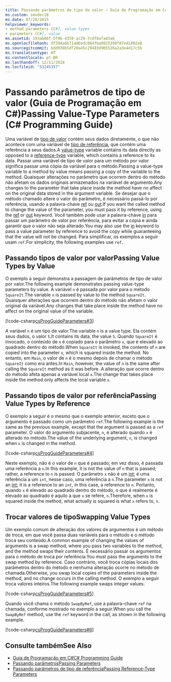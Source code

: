 ```yaml
---
title: Passando parâmetros de tipo de valor – Guia de Programação em C#
ms.custom: seodec18
ms.date: 07/20/2015
helpviewer_keywords:
- method parameters [C#], value types
- parameters [C#], value
ms.assetid: 193ab86f-5f9b-4359-ac29-7cdf8afad3a6
ms.openlocfilehash: df394a6b71a06edc064fba0925398f87ed1802a8
ms.sourcegitcommit: bdd930b5df20a45c29483d905526a2a3e4d17c5b
ms.translationtype: HT
ms.contentlocale: pt-BR
ms.lasthandoff: 12/11/2018
ms.locfileid: "53245357"
---
```

# <a name="passing-value-type-parameters-c-programming-guide"></a><span data-ttu-id="f4478-102">Passando parâmetros de tipo de valor (Guia de Programação em C#)</span><span class="sxs-lookup"><span data-stu-id="f4478-102">Passing Value-Type Parameters (C# Programming Guide)</span></span>
<span data-ttu-id="f4478-103">Uma variável de [tipo de valor](../../../csharp/language-reference/keywords/value-types.md) contém seus dados diretamente, o que não acontece com uma variável de [tipo de referência](../../../csharp/language-reference/keywords/reference-types.md), que contém uma referência a seus dados.</span><span class="sxs-lookup"><span data-stu-id="f4478-103">A [value-type](../../../csharp/language-reference/keywords/value-types.md) variable contains its data directly as opposed to a [reference-type](../../../csharp/language-reference/keywords/reference-types.md) variable, which contains a reference to its data.</span></span> <span data-ttu-id="f4478-104">Passar uma variável de tipo de valor para um método por valor significa passar uma cópia da variável para o método.</span><span class="sxs-lookup"><span data-stu-id="f4478-104">Passing a value-type variable to a method by value means passing a copy of the variable to the method.</span></span> <span data-ttu-id="f4478-105">Quaisquer alterações no parâmetro que ocorrem dentro do método não afetam os dados originais armazenados na variável de argumento.</span><span class="sxs-lookup"><span data-stu-id="f4478-105">Any changes to the parameter that take place inside the method have no affect on the original data stored in the argument variable.</span></span> <span data-ttu-id="f4478-106">Se desejar que o método chamado altere o valor do parâmetro, é necessário passá-lo por referência, usando a palavra-chave [ref](../../../csharp/language-reference/keywords/ref.md) ou [out](../../../csharp/language-reference/keywords/out-parameter-modifier.md).</span><span class="sxs-lookup"><span data-stu-id="f4478-106">If you want the called method to change the value of the parameter, you must pass it by reference, using the [ref](../../../csharp/language-reference/keywords/ref.md) or [out](../../../csharp/language-reference/keywords/out-parameter-modifier.md) keyword.</span></span> <span data-ttu-id="f4478-107">Você também pode usar a palavra-chave [in](../../../csharp/language-reference/keywords/in-parameter-modifier.md) para passar um parâmetro de valor por referência, para evitar a cópia e ainda garantir que o valor não seja alterado.</span><span class="sxs-lookup"><span data-stu-id="f4478-107">You may also use the [in](../../../csharp/language-reference/keywords/in-parameter-modifier.md) keyword to pass a value parameter by reference to avoid the copy while guaranteeing that the value will not be changed.</span></span> <span data-ttu-id="f4478-108">Para simplificar, os exemplos a seguir usam `ref`.</span><span class="sxs-lookup"><span data-stu-id="f4478-108">For simplicity, the following examples use `ref`.</span></span>  
  
## <a name="passing-value-types-by-value"></a><span data-ttu-id="f4478-109">Passando tipos de valor por valor</span><span class="sxs-lookup"><span data-stu-id="f4478-109">Passing Value Types by Value</span></span>  
 <span data-ttu-id="f4478-110">O exemplo a seguir demonstra a passagem de parâmetros de tipo de valor por valor.</span><span class="sxs-lookup"><span data-stu-id="f4478-110">The following example demonstrates passing value-type parameters by value.</span></span> <span data-ttu-id="f4478-111">A variável `n` é passada por valor para o método `SquareIt`.</span><span class="sxs-lookup"><span data-stu-id="f4478-111">The variable `n` is passed by value to the method `SquareIt`.</span></span> <span data-ttu-id="f4478-112">Quaisquer alterações que ocorrem dentro do método não afetam o valor original da variável.</span><span class="sxs-lookup"><span data-stu-id="f4478-112">Any changes that take place inside the method have no affect on the original value of the variable.</span></span>  
  
 [!code-csharp[csProgGuideParameters#3](../../../csharp/programming-guide/classes-and-structs/codesnippet/CSharp/passing-value-type-parameters_1.cs)]  
  
 <span data-ttu-id="f4478-113">A variável `n` é um tipo de valor.</span><span class="sxs-lookup"><span data-stu-id="f4478-113">The variable `n` is a value type.</span></span> <span data-ttu-id="f4478-114">Ela contém seus dados, o valor `5`.</span><span class="sxs-lookup"><span data-stu-id="f4478-114">It contains its data, the value `5`.</span></span> <span data-ttu-id="f4478-115">Quando `SquareIt` é invocado, o conteúdo de `n` é copiado para o parâmetro `x`, que é elevado ao quadrado dentro do método.</span><span class="sxs-lookup"><span data-stu-id="f4478-115">When `SquareIt` is invoked, the contents of `n` are copied into the parameter `x`, which is squared inside the method.</span></span> <span data-ttu-id="f4478-116">No entanto, em `Main`, o valor de `n` é o mesmo depois de chamar o método `SquareIt` como era antes.</span><span class="sxs-lookup"><span data-stu-id="f4478-116">In `Main`, however, the value of `n` is the same after calling the `SquareIt` method as it was before.</span></span> <span data-ttu-id="f4478-117">A alteração que ocorre dentro do método afeta apenas a variável local `x`.</span><span class="sxs-lookup"><span data-stu-id="f4478-117">The change that takes place inside the method only affects the local variable `x`.</span></span>  
  
## <a name="passing-value-types-by-reference"></a><span data-ttu-id="f4478-118">Passando tipos de valor por referência</span><span class="sxs-lookup"><span data-stu-id="f4478-118">Passing Value Types by Reference</span></span>  
 <span data-ttu-id="f4478-119">O exemplo a seguir é o mesmo que o exemplo anterior, exceto que o argumento é passado como um parâmetro `ref`.</span><span class="sxs-lookup"><span data-stu-id="f4478-119">The following example is the same as the previous example, except that the argument is passed as a `ref` parameter.</span></span> <span data-ttu-id="f4478-120">O valor do argumento subjacente, `n`, é alterado quando `x` é alterado no método.</span><span class="sxs-lookup"><span data-stu-id="f4478-120">The value of the underlying argument, `n`, is changed when `x` is changed in the method.</span></span>  
  
 [!code-csharp[csProgGuideParameters#4](../../../csharp/programming-guide/classes-and-structs/codesnippet/CSharp/passing-value-type-parameters_2.cs)]  
  
 <span data-ttu-id="f4478-121">Neste exemplo, não é o valor de `n` que é passado; em vez disso, é passada uma referência a `n`.</span><span class="sxs-lookup"><span data-stu-id="f4478-121">In this example, it is not the value of `n` that is passed; rather, a reference to `n` is passed.</span></span> <span data-ttu-id="f4478-122">O parâmetro `x` não é um [int](../../../csharp/language-reference/keywords/int.md); é uma referência a um `int`, nesse caso, uma referência a `n`.</span><span class="sxs-lookup"><span data-stu-id="f4478-122">The parameter `x` is not an [int](../../../csharp/language-reference/keywords/int.md); it is a reference to an `int`, in this case, a reference to `n`.</span></span> <span data-ttu-id="f4478-123">Portanto, quando `x` é elevado ao quadrado dentro do método, o que é realmente é elevado ao quadrado é aquilo a que `x` se refere, `n`.</span><span class="sxs-lookup"><span data-stu-id="f4478-123">Therefore, when `x` is squared inside the method, what actually is squared is what `x` refers to, `n`.</span></span>  
  
## <a name="swapping-value-types"></a><span data-ttu-id="f4478-124">Trocar valores de tipo</span><span class="sxs-lookup"><span data-stu-id="f4478-124">Swapping Value Types</span></span>  
 <span data-ttu-id="f4478-125">Um exemplo comum de alteração dos valores de argumentos é um método de troca, em que você passa duas variáveis para o método e o método troca seu conteúdo.</span><span class="sxs-lookup"><span data-stu-id="f4478-125">A common example of changing the values of arguments is a swap method, where you pass two variables to the method, and the method swaps their contents.</span></span> <span data-ttu-id="f4478-126">É necessário passar os argumentos para o método de troca por referência.</span><span class="sxs-lookup"><span data-stu-id="f4478-126">You must pass the arguments to the swap method by reference.</span></span> <span data-ttu-id="f4478-127">Caso contrário, você troca cópias locais dos parâmetros dentro do método e nenhuma alteração ocorre no método de chamada.</span><span class="sxs-lookup"><span data-stu-id="f4478-127">Otherwise, you swap local copies of the parameters inside the method, and no change occurs in the calling method.</span></span> <span data-ttu-id="f4478-128">O exemplo a seguir troca valores inteiros.</span><span class="sxs-lookup"><span data-stu-id="f4478-128">The following example swaps integer values.</span></span>  
  
 [!code-csharp[csProgGuideParameters#5](../../../csharp/programming-guide/classes-and-structs/codesnippet/CSharp/passing-value-type-parameters_3.cs)]  
  
 <span data-ttu-id="f4478-129">Quando você chama o método `SwapByRef`, use a palavra-chave `ref` na chamada, conforme mostrado no exemplo a seguir.</span><span class="sxs-lookup"><span data-stu-id="f4478-129">When you call the `SwapByRef` method, use the `ref` keyword in the call, as shown in the following example.</span></span>  
  
 [!code-csharp[csProgGuideParameters#6](../../../csharp/programming-guide/classes-and-structs/codesnippet/CSharp/passing-value-type-parameters_4.cs)]  
  
## <a name="see-also"></a><span data-ttu-id="f4478-130">Consulte também</span><span class="sxs-lookup"><span data-stu-id="f4478-130">See Also</span></span>

- [<span data-ttu-id="f4478-131">Guia de Programação em C#</span><span class="sxs-lookup"><span data-stu-id="f4478-131">C# Programming Guide</span></span>](../../../csharp/programming-guide/index.md)  
- [<span data-ttu-id="f4478-132">Passando parâmetros</span><span class="sxs-lookup"><span data-stu-id="f4478-132">Passing Parameters</span></span>](../../../csharp/programming-guide/classes-and-structs/passing-parameters.md)  
- [<span data-ttu-id="f4478-133">Passando parâmetros de tipo de referência</span><span class="sxs-lookup"><span data-stu-id="f4478-133">Passing Reference-Type Parameters</span></span>](../../../csharp/programming-guide/classes-and-structs/passing-reference-type-parameters.md)
